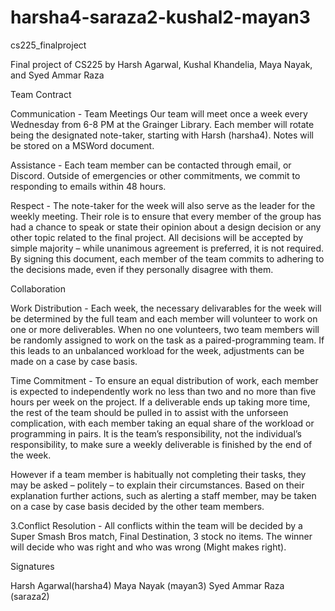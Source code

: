 # harsha4-saraza2-kushal2-mayan3
cs225_finalproject

Final project of CS225 by Harsh Agarwal, Kushal Khandelia, Maya Nayak, and Syed Ammar Raza

Team Contract

Communication - Team Meetings Our team will meet once a week every Wednesday from 6-8 PM at the Grainger Library. Each member will rotate being the designated note-taker, starting with Harsh (harsha4). Notes will be stored on a MSWord document.

Assistance - Each team member can be contacted through email, or Discord. Outside of emergencies or other commitments, we commit to responding to emails within 48 hours.

Respect - The note-taker for the week will also serve as the leader for the weekly meeting. Their role is to ensure that every member of the group has had a chance to speak or state their opinion about a design decision or any other topic related to the final project. All decisions will be accepted by simple majority – while unanimous agreement is preferred, it is not required. By signing this document, each member of the team commits to adhering to the decisions made, even if they personally disagree with them.

Collaboration

Work Distribution - Each week, the necessary delivarables for the week will be determined by the full team and each member will volunteer to work on one or more deliverables. When no one volunteers, two team members will be randomly assigned to work on the task as a paired-programming team. If this leads to an unbalanced workload for the week, adjustments can be made on a case by case basis.

Time Commitment - To ensure an equal distribution of work, each member is expected to independently work no less than two and no more than five hours per week on the project. If a deliverable ends up taking more time, the rest of the team should be pulled in to assist with the unforseen complication, with each member taking an equal share of the workload or programming in pairs. It is the team’s responsibility, not the individual’s responsibility, to make sure a weekly deliverable is finished by the end of the week.

However if a team member is habitually not completing their tasks, they may be asked – politely – to explain their circumstances. Based on their explanation further actions, such as alerting a staff member, may be taken on a case by case basis decided by the other team members.

3.Conflict Resolution - All conflicts within the team will be decided by a Super Smash Bros match, Final Destination, 3 stock no items. The winner will decide who was right and who was wrong (Might makes right).

Signatures

Harsh Agarwal(harsha4) 
Maya Nayak (mayan3)
Syed Ammar Raza (saraza2)
